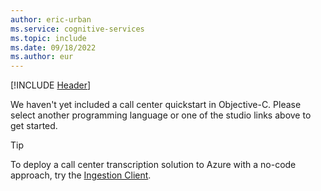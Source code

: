 ```yaml
---
author: eric-urban
ms.service: cognitive-services
ms.topic: include
ms.date: 09/18/2022
ms.author: eur
---
```


[!INCLUDE [Header](header.md)]

We haven't yet included a call center quickstart in Objective-C. Please select another programming language or one of the studio links above to get started. 

> [!TIP]
> To deploy a call center transcription solution to Azure with a no-code approach, try the [Ingestion Client](/azure/cognitive-services/speech-service/ingestion-client).